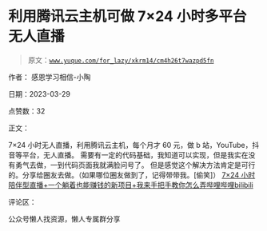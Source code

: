# 利用腾讯云主机可做 7×24 小时多平台无人直播

> 原文：[`www.yuque.com/for_lazy/xkrm14/cm4h26t7wazpd5fn`](https://www.yuque.com/for_lazy/xkrm14/cm4h26t7wazpd5fn)

作者： 感恩学习相信-小陶

日期：2023-03-29

点赞数：32

正文：

7×24 小时无人直播，利用腾讯云主机，每个月才 60 元，做 b 站，YouTube，抖音等平台，无人直播。 需要有一定的代码基础，我知道可以实现，但是我实在没有勇气去做，一到代码页面我就满脸问号了。 但是感觉这个解决方法肯定是可行的。分享给圈友去做。（如果哪位圈友做到了，记得带带我。[偷笑]） [7×24 小时陪伴型直播+一个躺着也能赚钱的新项目+我来手把手教你怎么弄哔哩哔哩bilibili](https://www.bilibili.com/video/BV1P14y1T7BY/?spm_id_from=333.999.0.0&vd_source=ce236d25ed4278cb4a00ede72c31e2d1)

评论区：

公众号懒人找资源，懒人专属群分享

